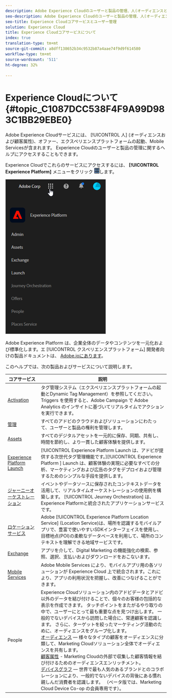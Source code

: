 ```yaml
---
description: Adobe Experience Cloudのユーザーと製品の管理、人(オーディエンスと顧客属性)、遍歴オーケストレーション、オファー、場所、エクスペリエンスプラットフォームの起動、Mobile Servicesについて説明します。
seo-description: Adobe Experience Cloudのユーザーと製品の管理、人(オーディエンスおよび顧客属性)、オファー、エクスペリエンスプラットフォームの起動、Mobile Servicesについて説明します。
seo-title: Experience Cloudコアサービスとユーザー管理
solution: Experience Cloud
title: Experience Cloudコアサービスについて
index: true
translation-type: tm+mt
source-git-commit: a8dff138652b34c9532b87a4aae74f9d9f614580
workflow-type: tm+mt
source-wordcount: '511'
ht-degree: 32%

---
```



# Experience Cloudについて {#topic_C1087DCC538F4F9A99D983C1BB29EBE0}

Adobe Experience Cloudサービスには、 [!UICONTROL 人] (オーディエンスおよび顧客属性)、オファー、エクスペリエンスプラットフォームの起動、Mobile Servicesが含まれます。 Experience Cloudのユーザーと製品の管理に関するヘルプにアクセスすることもできます。

Experience Cloudでこれらのサービスにアクセスするには、 **[!UICONTROL Experience Platform]** メニューをクリック ![](assets/menu-icon.png)します。

![](assets/platform-core-services.png)

Adobe Experience Platform は、企業全体のデータやコンテンツを一元化および標準化します。エ [!UICONTROL クスペリエンスプラットフォーム] 開発者向けの製品ドキュメントは、 [Adobe.ioにあります](https://www.adobe.io/apis/experienceplatform/home/services.html)。

このヘルプでは、次の製品およびサービスについて説明します。

| コアサービス | 説明 |
|--- |--- |
| [Activation](activation/activation.md) | タグ管理システム（エクスペリエンスプラットフォームの起動とDynamic Tag Management）を参照してください。<br>Triggers を使用すると、Adobe Campaign で Adobe Analytics のインサイトに基づいてリアルタイムでアクションを実行できます。 |
| [管理](admin-getting-started/admin-getting-started.md) | すべてのアドビのクラウドおよびソリューションにわたって、ユーザーと製品の権利を管理します。 |
| [Assets](experience-cloud-assets/experience-cloud-assets.md) | すべてのデジタルアセットを一元的に保存、同期、共有し、時間を節約し、より一貫した顧客体験を提供します。 |
| [Experience Platform Launch](https://docs.adobe.com/content/help/ja-JP/launch/using/overview.html) | [!UICONTROL Experience Platform Launch は、アドビが提供する次世代タグ管理機能です。][!UICONTROL Experience Platform ] Launch は、顧客体験の実現に必要なすべての分析、マーケティングおよび広告のタグをデプロイおよび管理するためのシンプルな手段を提供します。 |
| [ジャーニーオーケストレーション](https://docs.adobe.com/content/help/ja-JP/journeys/using/journey-orchestration-home.html) | イベントやデータソースに保存されたコンテキストデータを活用して、リアルタイムオーケストレーションの使用例を構築します。 [!UICONTROL Jeurney Orchestration] は、Experience Platformと統合されたアプリケーションサービスです。 |
| [ロケーションサービス](https://docs.adobe.com/content/help/ja-JP/places/using/home.html) | Adobe [!UICONTROL Experience Platform Location Service] (Location Service)は、場所を認識するモバイルアプリで、豊富で使いやすいSDKインターフェイスを使用し、目標地点(POI)の柔軟なデータベースを利用して、場所のコンテキストを理解できる地域サービスです。 |
| [Exchange](exchange.md) | アプリを介して、Digital Marketing の機能強化の検索、参照、選択、支払いおよびダウンロードをおこないます。 |
| [Mobile Services](https://docs.adobe.com/content/help/ja-JP/mobile-services/using/home.html) | Adobe Mobile Services により、モバイルアプリ用の各ソリューションが Experience Cloud 上で統合されます。これにより、アプリの利用状況を把握し、改善につなげることができます。 |
| People | Experience Cloudソリューション内のアドビデータとアドビ以外のデータを結び付けることで、個々のお客様の包括的な表示を作成できます。 タッチポイントをまたがるやり取りの中で、ユーザーにとって最も重要な点を見つけ出します。 一般的でないデバイスから訪問した場合に、常連顧客を認識します。 さらに、ターゲットを絞ったマーケティング活動のために、オーディエンスをグループ化します。<br>[オーディエンス](audience-library/audience-library.md) — 様々なタイプの顧客をオーディエンスに分類して、Marketing Cloudソリューション全体でオーディエンスを共有します。<br>[顧客属性](attributes/attributes.md) - Marketing Cloudの外部で収集した顧客情報を結び付けるためのオーディエンスエンリッチメント。<br>[デバイスグラフ](https://landing.adobe.com/en/na/events/summit/275658-summit-co-op.html) — 世界で最も人気のあるブランドとのコラボレーションにより、一般的でないデバイスの背後にある慣れ親しんだ消費者を認識します。 （ベータ版では、Marketing Cloud Device Co-op の会員専用です）。 |
